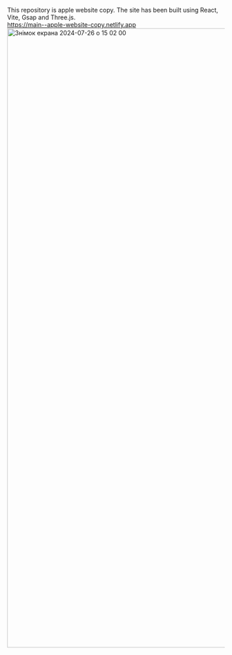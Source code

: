 This repository is apple website copy. The site has been built using React, Vite, Gsap and Three.js. <br/>
https://main--apple-website-copy.netlify.app <br/>
<img width="1431" alt="Знімок екрана 2024-07-26 о 15 02 00" src="https://github.com/user-attachments/assets/e9af2a41-539e-4bab-9561-04644201076c">
